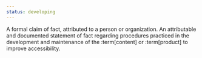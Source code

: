 ```yaml
---
status: developing
---
```


A formal claim of fact, attributed to a person or organization. An attributable and documented statement of fact regarding procedures practiced in the development and maintenance of the :term[content] or :term[product] to improve accessibility.
